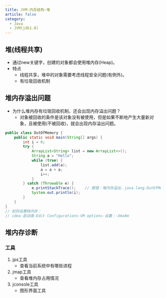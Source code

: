 ```yaml
---
title: JVM-内存结构-堆
article: false
category:
  - Java
  - JVM(jdk1.8)
---
```

## 堆(线程共享)
- 通过new关键字，创建的对象都会使用堆内存(Heap)。
- 特点
  - 线程共享，堆中的对象需要考虑线程安全问题(有例外)。
  - 有垃圾回收机制
## 堆内存溢出问题
- 为什么堆内存有垃圾回收机制，还会出现内存溢出问题？
  - 对象被回收的条件是该对象没有被使用，但是如果不断地产生大量新对象，且被使用(不被回收)，就会出现内存溢出问题。
```java
public class OutOfMemory {
    public static void main(String[] args) {
        int i = 0;
        try {
            ArrayList<String> list = new ArrayList<>();
            String a = "Hello";
            while (true) {
                list.add(a);
                a = a + a;
                i++;
            }
        } catch (Throwable e) {
            e.printStackTrace();    // 报错：堆内存溢出，java.lang.OutOfMemoryError: Java heap space
            System.out.println(i);
        }
    }
}
// 如何设置栈内存：
// idea-启动类-Edit Configurations-VM options-设置：-Xmx8m
```
## 堆内存诊断
### 工具
1. jps工具
   - 查看当前系统中有哪些进程
2. jmap工具
   - 查看堆内存占用情况
3. jconsole工具
   - 图形界面工具 